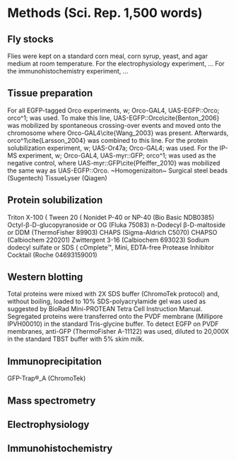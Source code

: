 #  Methods (Sci. Rep. 1,500 words)
## Fly stocks 
Flies were kept on a standard corn meal, corn syrup, yeast, and agar medium at room temperature. For the electrophysiology experiment, ... For the immunohistochemistry experiment, ...

## Tissue preparation
For all EGFP-tagged Orco experiments, w; Orco-GAL4, UAS-EGFP::Orco; orco^1; was used. To make this line, UAS-EGFP::Orco\cite{Benton_2006} was mobilized by spontaneous crossing-over events and moved onto the chromosome where Orco-GAL4\cite{Wang_2003} was present. Afterwards, orco^1\cite{Larsson_2004} was combined to this line. For the protein solubilization experiment, w; UAS-Or47a; Orco-GAL4; was used. For the IP-MS experiment, w; Orco-GAL4, UAS-myr::GFP; orco^1; was used as the negative control, where UAS-myr::GFP\cite{Pfeiffer_2010} was mobilized the same way as UAS-EGFP::Orco.
~Homogenizaiton~
Surgical steel beads (Sugentech)
TissueLyser (Qiagen)

## Protein solubilization
Triton X-100 (
Tween 20 (
Nonidet P-40 or NP-40 (Bio Basic NDB0385)
Octyl-β-D-glucopyranoside or OG (Fluka 75083)
n-Dodecyl β-D-maltoside or DDM (ThermoFisher 89903)
CHAPS (Sigma-Aldrich C5070)
CHAPSO (Calbiochem 220201)
Zwittergent 3-16 (Calbiochem 693023)
Sodium dodecyl sulfate or SDS (
cOmplete™, Mini, EDTA-free Protease Inhibitor Cocktail (Roche 04693159001)

## Western blotting
Total proteins were mixed with 2X SDS buffer (ChromoTek protocol) and, without boiling, loaded to 10% SDS-polyacrylamide gel was used as suggested by BioRad Mini-PROTEAN Tetra Cell Instruction Manual. Segregated proteins were transferred onto the PVDF membrane (Millipore IPVH00010) in the standard Tris-glycine buffer. To detect EGFP on PVDF membranes, anti-GFP (ThermoFisher A-11122) was used, diluted to 20,000X in the standard TBST buffer with 5% skim milk.

## Immunoprecipitation
GFP-Trap®_A (ChromoTek)

## Mass spectrometry

## Electrophysiology

## Immunohistochemistry 